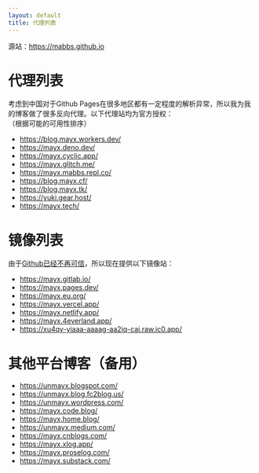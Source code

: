 ```yaml
---
layout: default
title: 代理列表
---
```


  源站：<https://mabbs.github.io>

# 代理列表
考虑到中国对于Github Pages在很多地区都有一定程度的解析异常，所以我为我的博客做了很多反向代理。以下代理站均为官方授权：   
（根据可能的可用性排序）   
- <https://blog.mayx.workers.dev/>   
- <https://mayx.deno.dev/>   
- <https://mayx.cyclic.app/>   
- <https://mayx.glitch.me/>   
- <https://mayx.mabbs.repl.co/>   
- <https://blog.mayx.cf/>   
- <https://blog.mayx.tk/>   
- <https://yuki.gear.host/>   
- <https://mayx.tech/>   

# 镜像列表
由于[Github已经不再可信](/2022/01/04/banned.html)，所以现在提供以下镜像站：   
- <https://mayx.gitlab.io/>   
- <https://mayx.pages.dev/>   
- <https://mayx.eu.org/>   
- <https://mayx.vercel.app/>   
- <https://mayx.netlify.app/>   
- <https://mayx.4everland.app/>   
- <https://xu4qy-yiaaa-aaaag-aa2iq-cai.raw.ic0.app/>   

# 其他平台博客（备用）
- <https://unmayx.blogspot.com/>   
- <https://unmayx.blog.fc2blog.us/>   
- <https://unmayx.wordpress.com/>   
- <https://mayx.code.blog/>   
- <https://mayx.home.blog/>   
- <https://unmayx.medium.com/>   
- <https://mayx.cnblogs.com/>   
- <https://mayx.xlog.app/>   
- <https://mayx.proselog.com/>   
- <https://mayx.substack.com/>   
